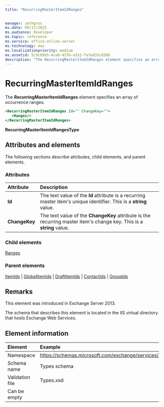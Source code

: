 ```yaml
---
title: "RecurringMasterItemIdRanges"
 
 
manager: sethgros
ms.date: 09/17/2015
ms.audience: Developer
ms.topic: reference
ms.service: office-online-server
ms.technology: ews
ms.localizationpriority: medium
ms.assetid: 5c9c89b5-4ce8-437b-a332-fa7ed35c8388
description: "The RecurringMasterItemIdRanges element specifies an array of occurrence ranges."
---
```


# RecurringMasterItemIdRanges

The **RecurringMasterItemIdRanges** element specifies an array of occurrence ranges. 
  
```XML
<RecurringMasterItemIdRanges Id="" ChangeKey="">
   <Ranges/>
</RecurringMasterItemIdRanges>
```

 **RecurringMasterItemIdRangesType**
## Attributes and elements

The following sections describe attributes, child elements, and parent elements.
  
### Attributes

|**Attribute**|**Description**|
|:-----|:-----|
|**Id** <br/> |The text value of the **Id** attribute is a recurring master item's unique identifier. This is a **string** value.  <br/> |
|**ChangeKey** <br/> |The text value of the **ChangeKey** attribute is the recurring master item's change key. This is a **string** value.  <br/> |
   
### Child elements

[Ranges](ranges.md)
  
### Parent elements

[ItemIds](itemids.md) | [GlobalItemIds](globalitemids.md) | [DraftItemIds](draftitemids.md) | [ContactIds](contactids.md) | [GroupIds](groupids.md)
  
## Remarks

This element was introduced in Exchange Server 2013.
  
The schema that describes this element is located in the IIS virtual directory that hosts Exchange Web Services.
  
## Element information

| Element | Example |
|:-----|:-----|
|Namespace  <br/> |https://schemas.microsoft.com/exchange/services/2006/types  <br/> |
|Schema name  <br/> |Types schema  <br/> |
|Validation file  <br/> |Types.xsd  <br/> |
|Can be empty  <br/> ||
   

